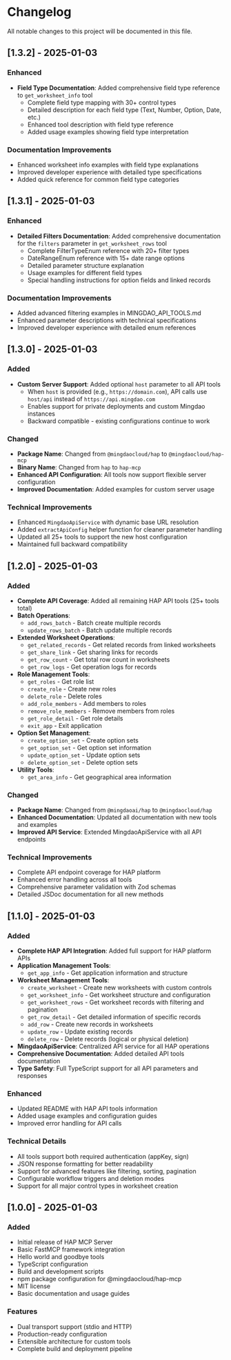 # Changelog

All notable changes to this project will be documented in this file.

## [1.3.2] - 2025-01-03

### Enhanced
- **Field Type Documentation**: Added comprehensive field type reference to `get_worksheet_info` tool
  - Complete field type mapping with 30+ control types
  - Detailed description for each field type (Text, Number, Option, Date, etc.)
  - Enhanced tool description with field type reference
  - Added usage examples showing field type interpretation

### Documentation Improvements
- Enhanced worksheet info examples with field type explanations
- Improved developer experience with detailed type specifications
- Added quick reference for common field type categories

## [1.3.1] - 2025-01-03

### Enhanced
- **Detailed Filters Documentation**: Added comprehensive documentation for the `filters` parameter in `get_worksheet_rows` tool
  - Complete FilterTypeEnum reference with 20+ filter types
  - DateRangeEnum reference with 15+ date range options
  - Detailed parameter structure explanation
  - Usage examples for different field types
  - Special handling instructions for option fields and linked records

### Documentation Improvements
- Added advanced filtering examples in MINGDAO_API_TOOLS.md
- Enhanced parameter descriptions with technical specifications
- Improved developer experience with detailed enum references

## [1.3.0] - 2025-01-03

### Added
- **Custom Server Support**: Added optional `host` parameter to all API tools
  - When `host` is provided (e.g., `https://domain.com`), API calls use `host/api` instead of `https://api.mingdao.com`
  - Enables support for private deployments and custom Mingdao instances
  - Backward compatible - existing configurations continue to work

### Changed
- **Package Name**: Changed from `@mingdaocloud/hap` to `@mingdaocloud/hap-mcp`
- **Binary Name**: Changed from `hap` to `hap-mcp`
- **Enhanced API Configuration**: All tools now support flexible server configuration
- **Improved Documentation**: Added examples for custom server usage

### Technical Improvements
- Enhanced `MingdaoApiService` with dynamic base URL resolution
- Added `extractApiConfig` helper function for cleaner parameter handling
- Updated all 25+ tools to support the new host configuration
- Maintained full backward compatibility

## [1.2.0] - 2025-01-03

### Added
- **Complete API Coverage**: Added all remaining HAP API tools (25+ tools total)
- **Batch Operations**:
  - `add_rows_batch` - Batch create multiple records
  - `update_rows_batch` - Batch update multiple records
- **Extended Worksheet Operations**:
  - `get_related_records` - Get related records from linked worksheets
  - `get_share_link` - Get sharing links for records
  - `get_row_count` - Get total row count in worksheets
  - `get_row_logs` - Get operation logs for records
- **Role Management Tools**:
  - `get_roles` - Get role list
  - `create_role` - Create new roles
  - `delete_role` - Delete roles
  - `add_role_members` - Add members to roles
  - `remove_role_members` - Remove members from roles
  - `get_role_detail` - Get role details
  - `exit_app` - Exit application
- **Option Set Management**:
  - `create_option_set` - Create option sets
  - `get_option_set` - Get option set information
  - `update_option_set` - Update option sets
  - `delete_option_set` - Delete option sets
- **Utility Tools**:
  - `get_area_info` - Get geographical area information

### Changed
- **Package Name**: Changed from `@mingdaoai/hap` to `@mingdaocloud/hap`
- **Enhanced Documentation**: Updated all documentation with new tools and examples
- **Improved API Service**: Extended MingdaoApiService with all API endpoints

### Technical Improvements
- Complete API endpoint coverage for HAP platform
- Enhanced error handling across all tools
- Comprehensive parameter validation with Zod schemas
- Detailed JSDoc documentation for all new methods

## [1.1.0] - 2025-01-03

### Added
- **Complete HAP API Integration**: Added full support for HAP platform APIs
- **Application Management Tools**:
  - `get_app_info` - Get application information and structure
- **Worksheet Management Tools**:
  - `create_worksheet` - Create new worksheets with custom controls
  - `get_worksheet_info` - Get worksheet structure and configuration
  - `get_worksheet_rows` - Get worksheet records with filtering and pagination
  - `get_row_detail` - Get detailed information of specific records
  - `add_row` - Create new records in worksheets
  - `update_row` - Update existing records
  - `delete_row` - Delete records (logical or physical deletion)
- **MingdaoApiService**: Centralized API service for all HAP operations
- **Comprehensive Documentation**: Added detailed API tools documentation
- **Type Safety**: Full TypeScript support for all API parameters and responses

### Enhanced
- Updated README with HAP API tools information
- Added usage examples and configuration guides
- Improved error handling for API calls

### Technical Details
- All tools support both required authentication (appKey, sign)
- JSON response formatting for better readability
- Support for advanced features like filtering, sorting, pagination
- Configurable workflow triggers and deletion modes
- Support for all major control types in worksheet creation

## [1.0.0] - 2025-01-03

### Added
- Initial release of HAP MCP Server
- Basic FastMCP framework integration
- Hello world and goodbye tools
- TypeScript configuration
- Build and development scripts
- npm package configuration for @mingdaocloud/hap-mcp
- MIT license
- Basic documentation and usage guides

### Features
- Dual transport support (stdio and HTTP)
- Production-ready configuration
- Extensible architecture for custom tools
- Complete build and deployment pipeline
